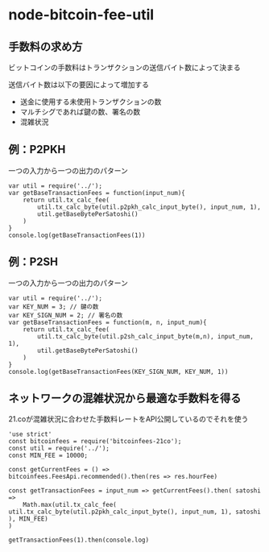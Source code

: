 # node-bitcoin-fee-util

## 手数料の求め方

ビットコインの手数料はトランザクションの送信バイト数によって決まる  

送信バイト数は以下の要因によって増加する

* 送金に使用する未使用トランザクションの数
* マルチシグであれば鍵の数、署名の数
* 混雑状況

## 例：P2PKH

一つの入力から一つの出力のパターン

```
var util = require('../');
var getBaseTransactionFees = function(input_num){
    return util.tx_calc_fee(
        util.tx_calc_byte(util.p2pkh_calc_input_byte(), input_num, 1),
        util.getBaseBytePerSatoshi()
    )
}
console.log(getBaseTransactionFees(1))
```

## 例：P2SH

一つの入力から一つの出力のパターン

```
var util = require('../');
var KEY_NUM = 3; // 鍵の数
var KEY_SIGN_NUM = 2; // 署名の数
var getBaseTransactionFees = function(m, n, input_num){
    return util.tx_calc_fee(
        util.tx_calc_byte(util.p2sh_calc_input_byte(m,n), input_num, 1),
        util.getBaseBytePerSatoshi()
    )
}
console.log(getBaseTransactionFees(KEY_SIGN_NUM, KEY_NUM, 1))
```

## ネットワークの混雑状況から最適な手数料を得る

21.coが混雑状況に合わせた手数料レートをAPI公開しているのでそれを使う

```
'use strict'
const bitcoinfees = require('bitcoinfees-21co');
const util = require('../');
const MIN_FEE = 10000;

const getCurrentFees = () => bitcoinfees.FeesApi.recommended().then(res => res.hourFee)

const getTransactionFees = input_num => getCurrentFees().then( satoshi =>
    Math.max(util.tx_calc_fee( util.tx_calc_byte(util.p2pkh_calc_input_byte(), input_num, 1), satoshi ), MIN_FEE)
)

getTransactionFees(1).then(console.log)
```




